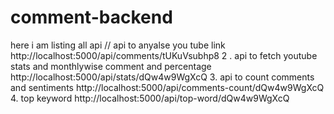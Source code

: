 # comment-backend
here i am listing all api 
 // api to anyalse you tube link 
 http://localhost:5000/api/comments/tUKuVsubhp8
  2 . api to  fetch youtube stats and monthlywise comment and percentage 
 http://localhost:5000/api/stats/dQw4w9WgXcQ
     3. api to count comments and sentiments 
      http://localhost:5000/api/comments-count/dQw4w9WgXcQ
         4. top keyword 
         http://localhost:5000/api/top-word/dQw4w9WgXcQ
